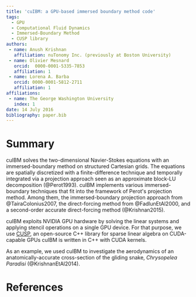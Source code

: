 ```yaml
---
title: 'cuIBM: a GPU-based immersed boundary method code'
tags:
  - GPU
  - Computational Fluid Dynamics
  - Immersed-Boundary Method
  - CUSP library
authors:
 - name: Anush Krishnan
   affiliation: nuTonomy Inc. (previously at Boston University)
 - name: Olivier Mesnard
   orcid:  0000-0001-5335-7853
   affiliation: 1
 - name: Lorena A. Barba
   orcid: 0000-0001-5812-2711
   affiliation: 1
affiliations:
 - name: The George Washington University
   index: 1
date: 14 July 2016
bibliography: paper.bib
---
```


# Summary

cuIBM solves the two-dimensional Navier-Stokes equations with an immersed-boundary method on structured Cartesian grids. 
The equations are spatially discretized with a finite-difference technique and temporally integrated via a projection approach seen as an approximate block-LU decomposition (@Perot1993).
cuIBM implements various immersed-boundary techniques that fit into the framework of Perot's projection method.
Among them, the immersed-boundary projection approach from @TairaColonius2007, the direct-forcing method from @FadlunEtAl2000, and a second-order accurate direct-forcing method (@Krishnan2015).

cuIBM exploits NVIDIA GPU hardware by solving the linear systems and applying stencil operations on a single GPU device.
For that purpose, we use [CUSP](https://github.com/cusplibrary/cusplibrary), an open-source C++ library for sparse linear algebra on CUDA-capable GPUs
cuIBM is written in C++ with CUDA kernels.

As an example, we used cuIBM to investigate the aerodynamics of an anatomically-accurate cross-section of the gliding snake, *Chrysopelea Paradisi* (@KrishnanEtAl2014).

# References
